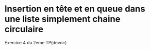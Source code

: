 # Insertion en tête et en queue dans une liste simplement chaine circulaire
Exercice 4 du 2eme TP(devoir)
